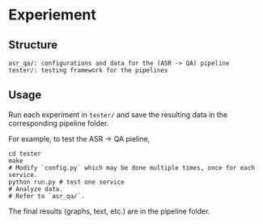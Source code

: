 # Experiement

## Structure

```
asr_qa/: configurations and data for the (ASR -> QA) pipeline
tester/: testing framework for the pipelines
```

## Usage

Run each experiment in `tester/` and save the resulting data in the corresponding pipeline folder.

For example, to test the ASR -> QA pieline, 

```
cd tester
make
# Modify `config.py` which may be done multiple times, once for each service.
python run.py # test one service
# Analyze data.
# Refer to `asr_qa/`.
```

The final results (graphs, text, etc.) are in the pipeline folder.

